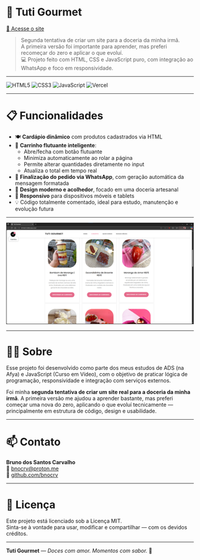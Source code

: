 # 🍰 Tuti Gourmet

[🔗 Acesse o site](https://tutigourmet.vercel.app)  
> Segunda tentativa de criar um site para a doceria da minha irmã.  
> A primeira versão foi importante para aprender, mas preferi recomeçar do zero e aplicar o que evoluí.  
> 💻 Projeto feito com HTML, CSS e JavaScript puro, com integração ao WhatsApp e foco em responsividade.

---

![HTML5](https://img.shields.io/badge/HTML5-E34F26?style=flat&logo=html5&logoColor=white) ![CSS3](https://img.shields.io/badge/CSS3-1572B6?style=flat&logo=css3&logoColor=white) ![JavaScript](https://img.shields.io/badge/JavaScript-F7DF1E?style=flat&logo=javascript&logoColor=black) ![Vercel](https://img.shields.io/badge/Vercel-000000?style=flat&logo=vercel&logoColor=white)

---

# 📋 Funcionalidades

- 🍽️ **Cardápio dinâmico** com produtos cadastrados via HTML  
- 🛒 **Carrinho flutuante inteligente**:  
  - Abre/fecha com botão flutuante  
  - Minimiza automaticamente ao rolar a página  
  - Permite alterar quantidades diretamente no input  
  - Atualiza o total em tempo real  
- 📲 **Finalização do pedido via WhatsApp**, com geração automática da mensagem formatada  
- 🎨 **Design moderno e acolhedor**, focado em uma doceria artesanal  
- 📱 **Responsivo** para dispositivos móveis e tablets  
- 💡 Código totalmente comentado, ideal para estudo, manutenção e evolução futura  

---

![Print do Site](assets/images/print.png)

---

# 👨‍💻 Sobre

Esse projeto foi desenvolvido como parte dos meus estudos de ADS (na Afya) e JavaScript (Curso em Vídeo), com o objetivo de praticar lógica de programação, responsividade e integração com serviços externos.

Foi minha **segunda tentativa de criar um site real para a doceria da minha irmã**. A primeira versão me ajudou a aprender bastante, mas preferi começar uma nova do zero, aplicando o que evoluí tecnicamente — principalmente em estrutura de código, design e usabilidade.

---

# 📫 Contato

**Bruno dos Santos Carvalho**  
📧 [bnocrv@proton.me](mailto:bnocrv@proton.me)  
🔗 [github.com/bnocrv](https://github.com/bnocrv)

---

# 📄 Licença

Este projeto está licenciado sob a Licença MIT.  
Sinta-se à vontade para usar, modificar e compartilhar — com os devidos créditos.

---

**Tuti Gourmet** — *Doces com amor. Momentos com sabor.* 🍬
